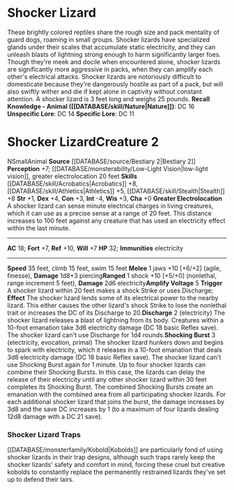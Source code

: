 ﻿---
ac: '18'
alignment: N
charisma: '+0'
climb_speed: '15'
constitution: '+3'
creature_ability:
- Amplify Voltage
- Discharge
- Greater Electrolocation
- Shocking Burst
dexterity: '+4'
fortitude: '+7'
hp: '32'
id: '802'
immunity:
- electricity
intelligence: '-4'
land_speed: '35'
level: '2'
max_speed: '35'
name: Shocker Lizard
perception: '+7'
rarity: Common
reflex: '+10'
sense:
- '[[DATABASE/monsterability/Low-Light Vision|low-light vision]]'
- greater electrolocation 20 feet
size: Small
skill:
- '[[DATABASE/skill/Acrobatics|Acrobatics]] +8'
- '[[DATABASE/skill/Athletics|Athletics]] +5'
- '[[DATABASE/skill/Stealth|Stealth]] +8'
source: '[[DATABASE/source/Bestiary 2|Bestiary 2]]'
speed:
- 35 feet
- climb 15 feet
- swim 15 feet
strength: '+1'
strength_req: '1'
strongest_save:
- Reflex
swim_speed: '15'
trait:
- '[[DATABASE/trait/Animal|Animal]]'
type: Creature
vision: Low-light vision
weakest_save:
- Fortitude
- Will
will: '+7'
wisdom: '+3'

---
# Shocker Lizard

These brightly colored reptiles share the rough size and pack mentality of guard dogs, roaming in small groups. Shocker lizards have specialized glands under their scales that accumulate static electricity, and they can unleash blasts of lightning strong enough to harm significantly larger foes. Though they're meek and docile when encountered alone, shocker lizards are significantly more aggressive in packs, when they can amplify each other's electrical attacks.
 Shocker lizards are notoriously difficult to domesticate because they're dangerously hostile as part of a pack, but will also swiftly wither and die if kept alone in captivity without constant attention. A shocker lizard is 3 feet long and weighs 25 pounds.
**Recall Knowledge - Animal ([[DATABASE/skill/Nature|Nature]])**: DC 16
**Unspecific Lore**: DC 14
**Specific Lore**: DC 11

# Shocker Lizard<span class="item-type">Creature 2</span>

<span class="trait-alignment item-trait">N</span><span class="trait-size item-trait">Small</span><span class="item-trait">Animal</span>
**Source** [[DATABASE/source/Bestiary 2|Bestiary 2]] 
**Perception** +7; [[DATABASE/monsterability/Low-Light Vision|low-light vision]], greater electrolocation 20 feet
**Skills** [[DATABASE/skill/Acrobatics|Acrobatics]] +8, [[DATABASE/skill/Athletics|Athletics]] +5, [[DATABASE/skill/Stealth|Stealth]] +8
**Str** +1, **Dex** +4, **Con** +3, **Int** -4, **Wis** +3, **Cha** +0
**Greater Electrolocation** A shocker lizard can sense minute electrical charges in living creatures, which it can use as a precise sense at a range of 20 feet. This distance increases to 100 feet against any creature that has used an electricity effect within the last minute.

---
**AC** 18; **Fort** +7, **Ref** +10, **Will** +7
**HP** 32; **Immunities** electricity

---
**Speed** 35 feet, climb 15 feet, swim 15 feet
<span class="in-box-ability">**Melee** <span class="action-icon">1</span> jaws +10 [+6/+2] (agile, finesse), **Damage** 1d8+3 piercing</span><span class="in-box-ability">**Ranged** <span class="action-icon">1</span> shock +10 [+5/+0] (nonlethal, range increment 5 feet), **Damage** 2d6 electricity</span><span class="in-box-ability">**Amplify Voltage** <span class="action-icon">5</span> **Trigger** A shocker lizard within 20 feet makes a shock Strike or uses Discharge; **Effect** The shocker lizard lends some of its electrical power to the nearby lizard. This either causes the other lizard's shock Strike to lose the nonlethal trait or increases the DC of its Discharge to 20.</span><span class="in-box-ability">**Discharge** <span class="action-icon">2</span> (electricity) The shocker lizard releases a blast of lightning from its body. Creatures within a 10-foot emanation take 3d6 electricity damage (DC 18 basic Reflex save). The shocker lizard can't use Discharge for 1d4 rounds.</span><span class="in-box-ability">**Shocking Burst** <span class="action-icon">3</span> (electricity, evocation, primal) The shocker lizard hunkers down and begins to spark with electricity, which it releases in a 10-foot emanation that deals 3d8 electricity damage (DC 18 basic Reflex save). The shocker lizard can't use Shocking Burst again for 1 minute.
 Up to four shocker lizards can combine their Shocking Bursts. In this case, the lizards can delay the release of their electricity until any other shocker lizard within 30 feet completes its Shocking Burst. The combined Shocking Bursts create an emanation with the combined area from all participating shocker lizards. For each additional shocker lizard that joins the burst, the damage increases by 3d8 and the save DC increases by 1 (to a maximum of four lizards dealing 12d8 damage with a DC 21 save).</span>

###  Shocker Lizard Traps

[[DATABASE/monsterfamily/Kobold|Kobolds]] are particularly fond of using shocker lizards in their trap designs, although such traps rarely keep the shocker lizards' safety and comfort in mind, forcing these cruel but creative kobolds to constantly replace the permanently restrained lizards they've set up to defend their lairs.